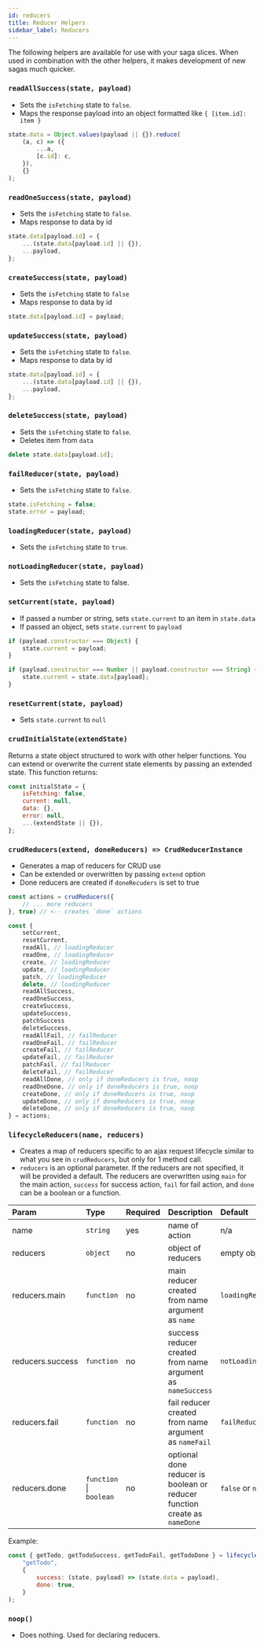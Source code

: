 ```yaml
---
id: reducers
title: Reducer Helpers
sidebar_label: Reducers
---
```


The following helpers are available for use with your saga slices. When used in combination with the other helpers, it makes development of new sagas much quicker.

### `readAllSuccess(state, payload)`

-   Sets the `isFetching` state to `false`.
-   Maps the response payload into an object formatted like `{ [item.id]: item }`

```javascript
state.data = Object.values(payload || {}).reduce(
    (a, c) => ({
        ...a,
        [c.id]: c,
    }),
    {}
);
```

### `readOneSuccess(state, payload)`

-   Sets the `isFetching` state to `false`.
-   Maps response to data by id

```javascript
state.data[payload.id] = {
    ...(state.data[payload.id] || {}),
    ...payload,
};
```

### `createSuccess(state, payload)`

-   Sets the `isFetching` state to `false`
-   Maps response to data by id

```javascript
state.data[payload.id] = payload;
```

### `updateSuccess(state, payload)`

-   Sets the `isFetching` state to `false`.
-   Maps response to data by id

```javascript
state.data[payload.id] = {
    ...(state.data[payload.id] || {}),
    ...payload,
};
```

### `deleteSuccess(state, payload)`

-   Sets the `isFetching` state to `false`.
-   Deletes item from `data`

```javascript
delete state.data[payload.id];
```

### `failReducer(state, payload)`

-   Sets the `isFetching` state to `false`.

```javascript
state.isFetching = false;
state.error = payload;
```

### `loadingReducer(state, payload)`

-   Sets the `isFetching` state to `true`.

### `notLoadingReducer(state, payload)`

-   Sets the `isFetching` state to false.

### `setCurrent(state, payload)`

-   If passed a number or string, sets `state.current` to an item in `state.data`
-   If passed an object, sets `state.current` to `payload`

```javascript
if (payload.constructor === Object) {
    state.current = payload;
}

if (payload.constructor === Number || payload.constructor === String) {
    state.current = state.data[payload];
}
```

### `resetCurrent(state, payload)`

-   Sets `state.current` to `null`

### `crudInitialState(extendState)`

Returns a state object structured to work with other helper functions. You can extend or overwrite the current state elements by passing an extended state. This function returns:

```javascript
const initialState = {
    isFetching: false,
    current: null,
    data: {},
    error: null,
    ...(extendState || {}),
};
```

### `crudReducers(extend, doneReducers) => CrudReducerInstance`

-   Generates a map of reducers for CRUD use
-   Can be extended or overwritten by passing `extend` option
-   Done reducers are created if `doneRecuders` is set to true

```javascript
const actions = crudReducers({
    // ... more reducers
}, true) // <-- creates `done` actions

const {
    setCurrent,
    resetCurrent,
    readAll, // loadingReducer
    readOne, // loadingReducer
    create, // loadingReducer
    update, // loadingReducer
    patch, // loadingReducer
    delete, // loadingReducer
    readAllSuccess,
    readOneSuccess,
    createSuccess,
    updateSuccess,
    patchSuccess
    deleteSuccess,
    readAllFail, // failReducer
    readOneFail, // failReducer
    createFail, // failReducer
    updateFail, // failReducer
    patchFail, // failReducer
    deleteFail, // failReducer
    readAllDone, // only if doneReducers is true, noop
    readOneDone, // only if doneReducers is true, noop
    createDone, // only if doneReducers is true, noop
    updateDone, // only if doneReducers is true, noop
    deleteDone, // only if doneReducers is true, noop
} = actions;
```

### `lifecycleReducers(name, reducers)`

-   Creates a map of reducers specific to an ajax request lifecycle similar to what you see in `crudReducers`, but only for 1 method call.
-   `reducers` is an optional parameter. If the reducers are not specified, it will be provided a default. The reducers are overwritten using `main` for the main action, `success` for success action, `fail` for fail action, and `done` can be a boolean or a function.

| Param            | Type                    | Required | Description                                                               | Default             |
| :--------------- | :---------------------- | :------- | :------------------------------------------------------------------------ | :------------------ |
| name             | `string`                | yes      | name of action                                                            | n/a                 |
| reducers         | `object`                | no       | object of reducers                                                        | empty object        |
| reducers.main    | `function`              | no       | main reducer created from name argument as `name`                         | `loadingReducer`    |
| reducers.success | `function`              | no       | success reducer created from name argument as `nameSuccess`               | `notLoadingReducer` |
| reducers.fail    | `function`              | no       | fail reducer created from name argument as `nameFail`                     | `failReducer`       |
| reducers.done    | `function` \| `boolean` | no       | optional done reducer is boolean or reducer function create as `nameDone` | `false` or `noop`   |

Example:

```javascript
const { getTodo, getTodoSuccess, getTodoFail, getTodoDone } = lifecycleReducers(
    "getTodo",
    {
        success: (state, payload) => (state.data = payload),
        done: true,
    }
);
```

### `noop()`

-   Does nothing. Used for declaring reducers.
